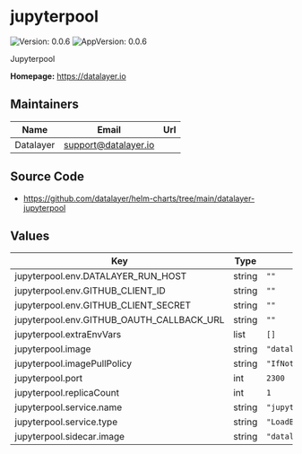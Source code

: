 # jupyterpool

![Version: 0.0.6](https://img.shields.io/badge/Version-0.0.6-informational?style=flat-square) ![AppVersion: 0.0.6](https://img.shields.io/badge/AppVersion-0.0.6-informational?style=flat-square)

Jupyterpool

**Homepage:** <https://datalayer.io>

## Maintainers

| Name | Email | Url |
| ---- | ------ | --- |
| Datalayer | <support@datalayer.io> |  |

## Source Code

* <https://github.com/datalayer/helm-charts/tree/main/datalayer-jupyterpool>

## Values

| Key | Type | Default | Description |
|-----|------|---------|-------------|
| jupyterpool.env.DATALAYER_RUN_HOST | string | `""` |  |
| jupyterpool.env.GITHUB_CLIENT_ID | string | `""` |  |
| jupyterpool.env.GITHUB_CLIENT_SECRET | string | `""` |  |
| jupyterpool.env.GITHUB_OAUTH_CALLBACK_URL | string | `""` |  |
| jupyterpool.extraEnvVars | list | `[]` |  |
| jupyterpool.image | string | `"datalayer/jupyterpool:0.0.8"` |  |
| jupyterpool.imagePullPolicy | string | `"IfNotPresent"` |  |
| jupyterpool.port | int | `2300` |  |
| jupyterpool.replicaCount | int | `1` |  |
| jupyterpool.service.name | string | `"jupyterpool"` |  |
| jupyterpool.service.type | string | `"LoadBalancer"` |  |
| jupyterpool.sidecar.image | string | `"datalayer/whoami:0.0.6"` |  |

